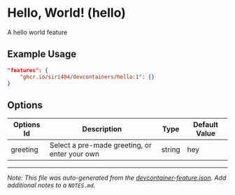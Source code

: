 
# Hello, World! (hello)

A hello world feature

## Example Usage

```json
"features": {
    "ghcr.io/siri404/devcontainers/hello:1": {}
}
```

## Options

| Options Id | Description | Type | Default Value |
|-----|-----|-----|-----|
| greeting | Select a pre-made greeting, or enter your own | string | hey |



---

_Note: This file was auto-generated from the [devcontainer-feature.json](https://github.com/siri404/devcontainers/blob/main/src/hello/devcontainer-feature.json).  Add additional notes to a `NOTES.md`._
